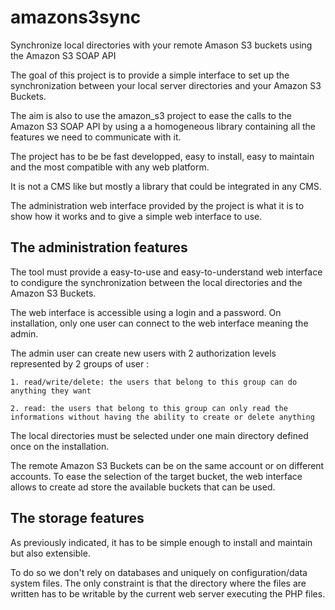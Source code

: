 amazons3sync
============

Synchronize local directories with your remote Amason S3 buckets using the Amazon S3 SOAP API

The goal of this project is to provide a simple interface to set up the synchronization between your local server directories and your Amazon S3 Buckets.

The aim is also to use the amazon_s3 project to ease the calls to the Amazon S3 SOAP API by using a a homogeneous library containing all the features we need to communicate with it.

The project has to be be fast developped, easy to install, easy to maintain and the most compatible with any web platform.

It is not a CMS like but mostly a library that could be integrated in any CMS.

The administration web interface provided by the project is what it is to show how it works and to give a simple web interface to use.

## The administration features

The tool must provide a easy-to-use and easy-to-understand web interface to condigure the synchronization between the local directories and the Amazon S3 Buckets.

The web interface is accessible using a login and a password. On installation, only one user can connect to the web interface meaning the admin.

The admin user can create new users with 2 authorization levels represented by 2 groups of user :

    1. read/write/delete: the users that belong to this group can do anything they want

    2. read: the users that belong to this group can only read the informations without having the ability to create or delete anything

The local directories must be selected under one main directory defined once on the installation.

The remote Amazon S3 Buckets can be on the same account or on different accounts. To ease the selection of the target bucket, the web interface allows to create ad store the available buckets that can be used.

## The storage features

As previously indicated, it has to be simple enough to install and maintain but also extensible.

To do so we don't rely on databases and uniquely on configuration/data system files. The only constraint is that the directory where the files are written has to be writable by the current web server executing the  PHP files.

